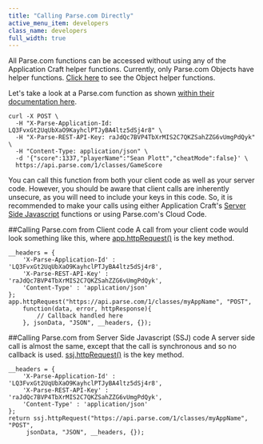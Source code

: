 ```yaml
---
title: "Calling Parse.com Directly"
active_menu_item: developers
class_name: developers
full_width: true
---
```


All Parse.com functions can be accessed without using any of the Application Craft helper functions. Currently, only Parse.com Objects have helper functions. [Click here](/developers/documentation/product-guide/advanced-features/parse/objects/) to see the Object helper functions.

Let's take a look at a Parse.com function as shown [within their documentation here](https://parse.com/docs/rest#objects-creating).

    curl -X POST \
      -H "X-Parse-Application-Id: LQ3FvxGt2UqUbXaO9KayhclPTJyBA4ltz5dSj4r8" \
      -H "X-Parse-REST-API-Key: raJdQc7BVP4TbXrMIS2C7QKZSahZZG6vUmgPdQyk" \
      -H "Content-Type: application/json" \
      -d '{"score":1337,"playerName":"Sean Plott","cheatMode":false}' \
      https://api.parse.com/1/classes/GameScore


You can call this function from both your client code as well as your server code. However, you should be aware that client calls are inherently unsecure, as you will need to include your keys in this code. So, it is recommended to make your calls using either Application Craft's [Server Side Javascript](/developers/documentation/scripting-apis/server-side-scripting-overview/) functions or using Parse.com's Cloud Code.

##Calling Parse.com from Client code
A call from your client code would look something like this, where [app.httpRequest()](/developers/documentation/scripting-apis/client-api/soap-restful-ajax-calls/httprequest/) is the key method.

    __headers = {
        'X-Parse-Application-Id' : 'LQ3FvxGt2UqUbXaO9KayhclPTJyBA4ltz5dSj4r8',
        'X-Parse-REST-API-Key' : 'raJdQc7BVP4TbXrMIS2C7QKZSahZZG6vUmgPdQyk',
        'Content-Type' : 'application/json'
    }; 
    app.httpRequest("https://api.parse.com/1/classes/myAppName", "POST", 
        function(data, error, httpResponse){
            // Callback handled here
        }, jsonData, "JSON", __headers, {});


##Calling Parse.com from Server Side Javascript (SSJ) code
A server side call is almost the same, except that the call is synchronous and so no callback is used. [ssj.httpRequest()](/developers/documentation/scripting-apis/server-side-api/ssj-object/web-service-calls/httprequest2/) is the key method. 

    __headers = {
        'X-Parse-Application-Id' : 'LQ3FvxGt2UqUbXaO9KayhclPTJyBA4ltz5dSj4r8',
        'X-Parse-REST-API-Key' : 'raJdQc7BVP4TbXrMIS2C7QKZSahZZG6vUmgPdQyk',
        'Content-Type' : 'application/json'
    }; 
    return ssj.httpRequest("https://api.parse.com/1/classes/myAppName", "POST", 
         jsonData, "JSON", __headers, {});




